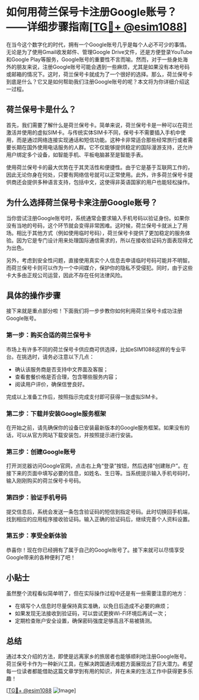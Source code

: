 # 如何用荷兰保号卡注册Google账号？——详细步骤指南[[TG💪+ @esim1088](https://t.me/s/esim1088)]

在当今这个数字化的时代，拥有一个Google账号几乎是每个人必不可少的事情。无论是为了使用Gmail收发邮件、管理Google Drive文件，还是方便登录YouTube和Google Play等服务，Google账号的重要性不言而喻。然而，对于一些身处海外的朋友来说，注册Google账号可能会遇到一些麻烦，尤其是如果没有本地号码或邮箱的情况下。这时，荷兰保号卡就成为了一个很好的选择。那么，荷兰保号卡到底是什么？它又是如何帮助我们注册Google账号的呢？本文将为你详细介绍这一过程。

## 荷兰保号卡是什么？

首先，我们需要了解什么是荷兰保号卡。简单来说，荷兰保号卡是一种可以在荷兰激活并使用的虚拟SIM卡。与传统实体SIM卡不同，保号卡不需要插入手机中使用，而是通过网络连接实现通话和短信功能。这种卡非常适合那些经常旅行或者需要长期在国外使用电话服务的人群。它不仅能够提供稳定的国际漫游支持，还允许用户绑定多个设备，如智能手机、平板电脑甚至是智能手表。

使用荷兰保号卡的最大优势在于其灵活性和便捷性。由于它是基于互联网工作的，因此无论你身在何处，只要有网络信号就可以正常使用。此外，许多荷兰保号卡提供商还会提供多种语言支持，包括中文，这使得非英语国家的用户也能轻松操作。

## 为什么选择荷兰保号卡来注册Google账号？

当你尝试注册Google账号时，系统通常会要求输入手机号码以验证身份。如果你没有当地的号码，这个环节就会变得非常困难。这时候，荷兰保号卡就派上了用场。相比于其他方式（例如使用临时号码），荷兰保号卡提供了更加稳定的服务体验。因为它是专门设计用来处理国际通信需求的，所以在接收验证码方面表现得尤为出色。

另外，考虑到安全性问题，直接使用真实个人信息去申请临时号码可能并不明智。而荷兰保号卡则可以作为一个中间媒介，保护你的隐私不受侵犯。同时，由于这些卡大多由正规公司运营，因此不存在任何法律风险。

## 具体的操作步骤

接下来就是重点部分啦！下面我们将一步步教你如何利用荷兰保号卡成功注册Google账号。

### 第一步：购买合适的荷兰保号卡

市场上有许多不同的荷兰保号卡供应商可供选择，比如eSIM1088这样的专业平台。在挑选时，请务必注意以下几点：

- 确认该服务商是否支持中文界面及客服；
- 查看套餐价格是否合理，包含哪些服务内容；
- 阅读用户评价，确保信誉良好。

完成以上准备工作后，按照指示完成支付即可获得一张虚拟SIM卡。

### 第二步：下载并安装Google服务框架

在开始之前，请先确保你的设备已安装最新版本的Google服务框架。如果没有的话，可以从官方网站下载安装包，并按照提示进行安装。

### 第三步：创建Google账号

打开浏览器访问Google官网，点击右上角“登录”按钮，然后选择“创建账户”。在接下来的页面中填写必要的信息，如姓名、生日等。当系统提示输入手机号码时，输入刚刚购买的荷兰保号卡号码。

### 第四步：验证手机号码

提交信息后，系统会发送一条包含验证码的短信到指定号码。此时切换回手机端，找到相应的应用程序接收验证码。输入正确的验证码后，继续完善个人资料设置。

### 第五步：享受全新体验

恭喜你！现在你已经拥有了属于自己的Google账号了。接下来就可以尽情享受Google带来的各种便利了吧！

## 小贴士

虽然整个流程看似简单明了，但在实际操作过程中还是有一些需要注意的地方：

- 在填写个人信息时尽量保持真实准确，以免日后造成不必要的麻烦；
- 如果发现无法接收到验证码，可以尝试更换Wi-Fi环境后再试一次；
- 定期检查账户安全设置，确保密码强度足够高且不易被猜测。

## 总结

通过本文介绍的方法，即使是远离家乡的旅居者也能够顺利地注册Google账号。荷兰保号卡作为一种新兴工具，在解决跨国通讯难题方面展现出了巨大潜力。希望每一位读者都能借助这篇文章学到有用的知识，并在未来的生活工作中获得更多乐趣！

[[TG💪+ @esim1088](https://t.me/s/esim1088) ![Image](https://i.postimg.cc/4NQfJmqS/Snipaste-2025-05-13-00-14-12.png)]